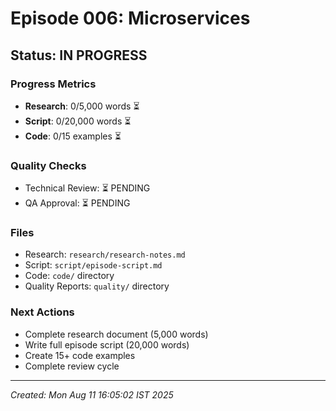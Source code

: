 # Episode 006: Microservices

## Status: IN PROGRESS

### Progress Metrics
- **Research**: 0/5,000 words ⏳
- **Script**: 0/20,000 words ⏳
- **Code**: 0/15 examples ⏳

### Quality Checks
- Technical Review: ⏳ PENDING
- QA Approval: ⏳ PENDING

### Files
- Research: `research/research-notes.md`
- Script: `script/episode-script.md`
- Code: `code/` directory
- Quality Reports: `quality/` directory

### Next Actions
- Complete research document (5,000 words)
- Write full episode script (20,000 words)
- Create 15+ code examples
- Complete review cycle

---
*Created: Mon Aug 11 16:05:02 IST 2025*
